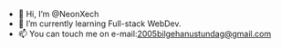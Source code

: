 - 👋 Hi, I’m @NeonXech
- 🌱 I’m currently learning Full-stack WebDev.
- 📫 You can touch me on e-mail:2005bilgehanustundag@gmail.com

